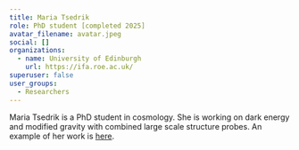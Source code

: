 ```yaml
---
title: Maria Tsedrik
role: PhD student [completed 2025]
avatar_filename: avatar.jpeg
social: []
organizations:
  - name: University of Edinburgh
    url: https://ifa.roe.ac.uk/
superuser: false
user_groups:
  - Researchers
---
```

Maria Tsedrik is a PhD student in cosmology. She is working on dark energy and modified gravity with combined large scale structure probes. An example of her work is [here](https://arxiv.org/abs/2404.11508).